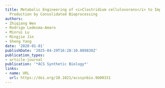 ```yaml
---
title: Metabolic Engineering of <i>Clostridium cellulovorans</i> to Improve Butanol
  Production by Consolidated Bioprocessing
authors:
- Zhiqiang Wen
- Rodrigo Ledesma‐Amaro
- Minrui Lu
- Mingjie Jin
- Sheng Yang
date: '2020-01-01'
publishDate: '2025-04-29T16:28:10.089830Z'
publication_types:
- article-journal
publication: '*ACS Synthetic Biology*'
links:
- name: URL
  url: https://doi.org/10.1021/acssynbio.9b00331
---
```

